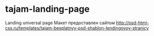 # tajam-landing-page
Landing universal page
Макет предоставлен сайтом http://psd-html-css.ru/templates/tajam-besplatnyy-psd-shablon-lendingovoy-stranicy
